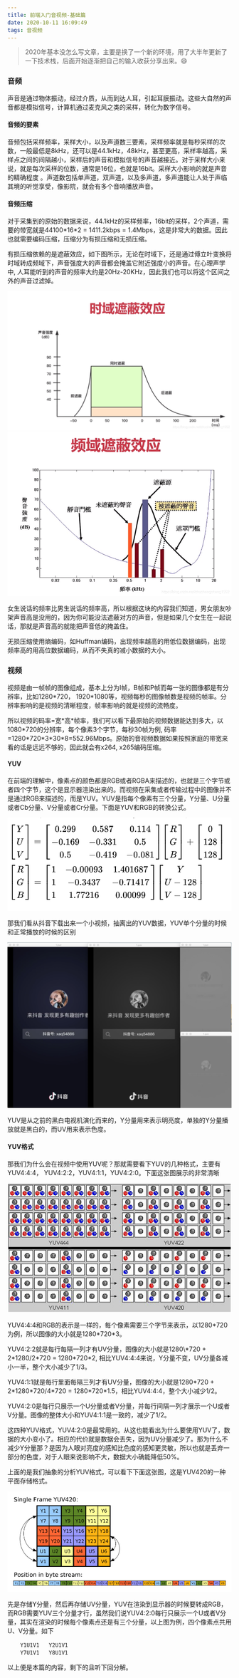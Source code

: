 ```yaml
---
title: 前端入门音视频-基础篇
date: 2020-10-11 16:09:49
tags: 音视频
---
```

> 2020年基本没怎么写文章，主要是换了一个新的环境，用了大半年更新了一下技术栈，后面开始逐渐把自己的输入收获分享出来。😄

### 音频

声音是通过物体振动，经过介质，从而到达人耳，引起耳膜振动。这些大自然的声音都是模拟信号，计算机通过麦克风之类的采样，转化为数字信号。

#### 音频的要素

音频包括采样频率，采样大小，以及声道数三要素，采样频率就是每秒采样的次数，一般最低是8kHz，还可以是44.1kHz，48kHz，甚至更高，采样率越高，采样点之间的间隔越小，采样后的声音和模拟信号的声音越接近。对于采样大小来说，就是每次采样的位数，通常是16位，也就是16bit。采样大小影响的就是声音的精确程度 。声道数包括单声道，双声道，以及多声道，多声道能让人处于声临其境的听觉享受，像影院，就会有多个音响播放声音。

#### 音频压缩

对于采集到的原始的数据来说，44.1kHz的采样频率，16bit的采样，2个声道，需要的带宽就是44100\*16\*2 =  1411.2kbps = 1.4Mbps，这是非常大的数据。因此也就需要编码压缩，压缩分为有损压缩和无损压缩。

有损压缩依赖的是遮蔽效应，如下图所示，无论在时域下，还是通过傅立叶变换将时域转成频域下，声音强度大的声音都会掩盖它附近强度小的声音。在心理声学中, 人耳能听到的声音的频率大约是20Hz-20KHz，因此我们也可以将这个区间之外的声音过滤掉。

![](前端入门音视频-基础篇/时域遮蔽.png)
![](前端入门音视频-基础篇/频域遮蔽.png)

女生说话的频率比男生说话的频率高，所以根据这块的内容我们知道，男女朋友吵架声音高是没用的，因为你可能没法遮蔽对方的声音，但是如果几个女生在一起说话，那就是声音高的就能把声音低的掩盖住。

无损压缩使用熵编码，如Huffman编码，出现频率越高的用低位数据编码，出现频率高的用高位数据编码，从而不失真的减小数据的大小。

### 视频

视频是由一帧帧的图像组成，基本上分为I帧，B帧和P帧而每一张的图像都是有分辨率，比如1280\*720， 1920\*1080等，视频每秒的图像帧数是视频的帧率。分辨率影响的是视频的清晰程度，帧率影响的就是视频的流畅度。

所以视频的码率=宽\*高\*帧率，我们可以看下最原始的视频数据能达到多大，以1080\*720的分辨率，每个像素3个字节，每秒30帧为例, 码率=1280\*720\*3\*30\*8=552.96Mbps。原始的音视频数据如果按照家庭的带宽来看的话是远远不够的，因此就会有x264, x265编码压缩。

#### YUV

在前端的理解中，像素点的颜色都是RGB或者RGBA来描述的，也就是三个字节或者四个字节，这个是显示器渲染出来的。而视频在采集或者传输过程中的图像并不是通过RGB来描述的，而是YUV。YUV是指每个像素有三个分量，Y分量、U分量或者Cb分量、V分量或者Cr分量。下面是YUV和RGB的转换公式。

![](前端入门音视频-基础篇/yuv_rgb_trans.png)

那我们看从抖音下载出来一个小视频，抽离出的YUV数据，YUV单个分量的时候和正常播放的时候的区别

<!-- ![](前端入门音视频-基础篇/yuv_display1.png) -->
![](前端入门音视频-基础篇/yuv_display2.png)

YUV是从之前的黑白电视机演化而来的，Y分量用来表示明亮度，单独的Y分量播放就是黑白的，而UV用来表示色度。

#### YUV格式

那我们为什么会在视频中使用YUV呢？那就需要看下YUV的几种格式，主要有YUV4:4:4， YUV4:2:2，YUV4:1:1，YUV4:2:0。下面这张图展示的非常清晰

![](前端入门音视频-基础篇/YUV.png)

YUV4:4:4和RGB的表示是一样的，每个像素需要三个字节来表示，以1280\*720为例，所以图像的大小就是1280\*720\*3。

YUV4:2:2就是每行每隔一列才有UV分量，图像的大小就是1280\\*720 + 2\*1280/2\*720 = 1280\*720\*2, 相比YUV4:4:4来说，Y分量不变，UV分量各减小一半，整个大小减少了1/3。

YUV4:1:1就是每行里面每隔三列才有UV分量，图像的大小就是1280\*720 + 2\*1280\*720/4\*720 = 1280\*720\*1.5，相比YUV4:4:4，整个大小减少1/2。

YUV4:2:0是每行只展示一个U分量或者V分量，并每行间隔一列才展示一个U或者V分量。图像的整体大小和YUV4:1:1是一致的，减少了1/2。

这四种YUV格式，YUV4:2:0是最常用的。从这也能看出为什么要使用YUV了，数据的大小变小了。相应的代价就是数据会丢失，因为UV分量减少了。那为什么不减少Y分量那？是因为人眼对亮度的感知比色度的感知更灵敏，所以也就是丢弃一部分的色度，对于人眼来说影响不大，数据大小确能降低50%。

上面的是我们抽象的分析YUV格式，可以看下下面这张图，这是YUV420的一种平面存储格式。

![](前端入门音视频-基础篇/yuv_save.png)

先是存储Y分量，然后再存储UV分量，YUV在渲染到显示器的时候要转成RGB，而RGB需要YUV三个分量才行，虽然我们说YUV4:2:0每行只展示一个U或者V分量，其实在渲染的时候每个像素点还是有三个分量，以上图为例，四个像素点共用U、V分量。如下

```s
    Y1U1V1   Y2U1V1 
    Y7U1V1   Y8U1V1
```

以上便是本篇的内容，剩下的且听下回分解。

